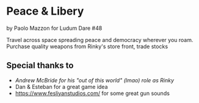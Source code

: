 Peace & Libery
==============
by Paolo Mazzon for Ludum Dare #48

Travel across space spreading peace and democracy wherever you roam. Purchase quality weapons
from Rinky's store front, trade stocks

Special thanks to
-----------------

 - *Andrew McBride for his "out of this world" (lmao) role as Rinky*
 - Dan & Esteban for a great game idea
 - https://www.fesliyanstudios.com/ for some great gun sounds
